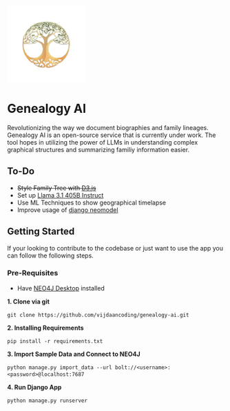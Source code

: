 <img src='genealogy_ai/static/pictures/logo.png' width=180 height='auto' alt='Genealogy AI'>

# Genealogy AI

Revolutionizing the way we document biographies and family lineages. Genealogy AI is an open-source service that is currently under work. The tool hopes in utilizing the power of LLMs in understanding complex graphical structures and summarizing familiy information easier. 

## To-Do

- ~~Style Family Tree with [D3.js](https://d3js.org/getting-started)~~
- Set up [Llama 3.1 405B Instruct](https://huggingface.co/meta-llama/Meta-Llama-3.1-405B-Instruct)
- Use ML Techniques to show geographical timelapse
- Improve usage of [django neomodel](https://github.com/neo4j-contrib/django-neomodel)

## Getting Started 

If your looking to contribute to the codebase or just want to use the app you can follow the following steps. 

### Pre-Requisites 
- Have [NEO4J Desktop](https://neo4j.com/download/) installed


**1. Clone via git** 
```
git clone https://github.com/vijdaancoding/genealogy-ai.git
```
**2. Installing Requirements** 
```
pip install -r requirements.txt
```
**3. Import Sample Data and Connect to NEO4J**
```
python manage.py import_data --url bolt://<username>:<password>@localhost:7687
```
**4. Run Django App**
```
python manage.py runserver
```
